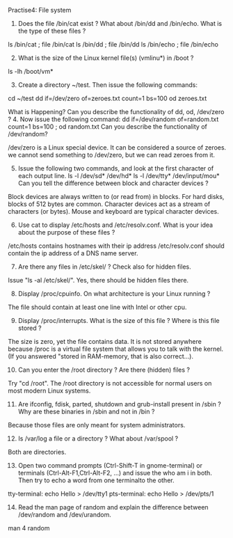 Practise4: File system
1. Does the file /bin/cat exist ? What about /bin/dd and /bin/echo. What is the type of these files ?

ls /bin/cat ; file /bin/cat
ls /bin/dd ; file /bin/dd
ls /bin/echo ; file /bin/echo


2. What is the size of the Linux kernel file(s) (vmlinu*) in /boot ?

ls -lh /boot/vm*


3. Create a directory ~/test. Then issue the following commands:

cd ~/test
dd if=/dev/zero of=zeroes.txt count=1 bs=100
od zeroes.txt

What is Happening? Can you describe the functionality of dd, od, /dev/zero ?
4. Now issue the following command:
dd if=/dev/random of=random.txt count=1 bs=100 ; od random.txt
Can you describe the functionality of /dev/random?

/dev/zero is a Linux special device. It can be considered a source of zeroes. we cannot send something to /dev/zero, but we can read zeroes from it.

5. Issue the following two commands, and look at the first character of each output line.
ls -l /dev/sd* /dev/hd*
ls -l /dev/tty* /dev/input/mou*
Can you tell the difference between block and character devices ?

Block devices are always written to (or read from) in blocks. For hard disks, blocks of 512 bytes are common. Character devices act as a stream of characters (or bytes). Mouse and keyboard are typical character devices.


6. Use cat to display /etc/hosts and /etc/resolv.conf. What is your idea about the purpose of these files ?

/etc/hosts contains hostnames with their ip address
/etc/resolv.conf should contain the ip address of a DNS name server.

7. Are there any files in /etc/skel/ ? Check also for hidden files.

Issue "ls -al /etc/skel/". Yes, there should be hidden files there.

8. Display /proc/cpuinfo. On what architecture is your Linux running ?

The file should contain at least one line with Intel or other cpu.

9. Display /proc/interrupts. What is the size of this file ? Where is this file stored ?

The size is zero, yet the file contains data. It is not stored anywhere because /proc is a virtual file system that allows you to talk with the kernel. (If you answered "stored in RAM-memory, that is also correct...).




10. Can you enter the /root directory ? Are there (hidden) files ?

Try "cd /root". The /root directory is not accessible for normal users on most modern Linux systems.

11. Are ifconfig, fdisk, parted, shutdown and grub-install present in /sbin ? Why are these binaries in /sbin and not in /bin ?

Because those files are only meant for system administrators.

12. Is /var/log a file or a directory ? What about /var/spool ?

Both are directories.


13. Open two command prompts (Ctrl-Shift-T in gnome-terminal) or terminals (Ctrl-Alt-F1,Ctrl-Alt-F2, ...) and issue the who am i in both. Then try to echo a word from one terminalto the other.

tty-terminal: echo Hello > /dev/tty1
pts-terminal: echo Hello > /dev/pts/1



14. Read the man page of random and explain the difference between /dev/random and /dev/urandom.

man 4 random


